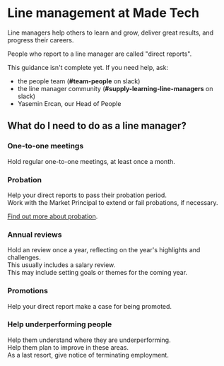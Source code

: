 # Line management at Made Tech

Line managers help others to learn and grow, deliver great results, and progress their careers.

People who report to a line manager are called "direct reports".

This guidance isn't complete yet. If you need help, ask:
- the people team (**#team-people** on slack) 
- the line manager community (**#supply-learning-line-managers** on slack)
- Yasemin Ercan, our Head of People

## What do I need to do as a line manager?

### One-to-one meetings
Hold regular one-to-one meetings, at least once a month.  

### Probation
Help your direct reports to pass their probation period.  
Work with the Market Principal to extend or fail probations, if necessary.

[Find out more about probation](probation.md).

### Annual reviews
Hold an review once a year, reflecting on the year's highlights and challenges.  
This usually includes a salary review.  
This may include setting goals or themes for the coming year.

### Promotions
Help your direct report make a case for being promoted.

### Help underperforming people
Help them understand where they are underperforming.  
Help them plan to improve in these areas.  
As a last resort, give notice of terminating employment.

